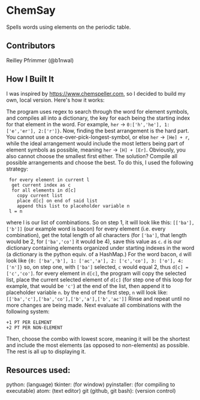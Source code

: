 # ChemSay
Spells words using elements on the periodic table.

## Contributors
Reilley Pfrimmer (@b1nwal)

## How I Built It
I was inspired by https://www.chemspeller.com, so I decided to build my own, local version. Here's how it works:

The program uses regex to search through the word for element symbols, and compiles all into a dictionary, the key for each being the starting index for that element in the word. For example, `her` -> `0:['h','he'], 1:['e','er'], 2:['r']}`. Now, finding the best arrangement is the hard part. You cannot use a once-over-pick-longest-symbol, or else `her` -> `[He] + r`, while the ideal arrangement would include the most letters being part of element symbols as possible, meaning `her` -> `[H] + [Er]`. Obviously, you also cannot choose the smallest first either. The solution? Compile all possible arrangements and choose the best.
To do this, I used the following strategy:
```
 for every element in current l
  get current index as c
  for all elements in d[c]
    copy current list
    place d[c] on end of said list
    append this list to placeholder variable n
 l = n
```
where l is our list of combinations. So on step 1, it will look like this: `[['ba'],['b']]` (our example word is bacon)
for every element (i.e. every combination), get the total length of all characters (for `['ba']`, that length would be 2, for `['ba','co']` it would be 4), save this value as `c`.
`d` is our dictionary containing elements organized under starting indexes in the word (a dictionary is the python equiv. of a HashMap.) For the word bacon, `d` will look like `{0: ['ba','b'], 1: ['ac','a'], 2: ['c','co'], 3: ['o'], 4: ['n']}`
so, on step one, with `['ba']` selected, `c` would equal 2, thus `d[c] = ['c','co']`.
for every element in `d[c]`, the program will copy the selected list, place the current selected element of `d[c]` (for step one of this loop for example, that would be `'c'`) at the end of the list, then append it to placeholder variable `n`. by the end of the first step, `n` will look like: `[['ba','c'],['ba','co'],['b','a'],['b','ac']]`
Rinse and repeat until no more changes are being made.
Next evaluate all combinations with the following system:
```
+1 PT PER ELEMENT
+2 PT PER NON-ELEMENT
```
Then, choose the combo with lowest score, meaning it will be the shortest and include the most elements (as opposed to non-elements) as possible.
The rest is all up to displaying it.

## Resources used:
python: (language)
tkinter: (for window)
pyinstaller: (for compiling to executable)
atom: (text editor)
git (github, git bash): (version control)
